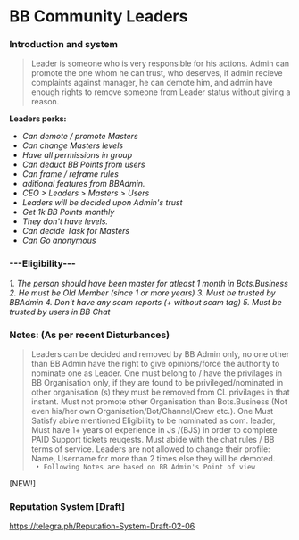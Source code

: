 # BB Community Leaders

### Introduction and system 

> Leader is someone who is very responsible for his actions. Admin can promote the one whom he can trust, who deserves, if admin recieve complaints against manager, he can demote him, and admin have enough rights to remove someone from Leader status without giving a reason.

<b> Leaders perks: </b>
<i>

- Can demote / promote Masters
- Can change Masters levels 
- Have all permissions in group
- Can deduct BB Points from users
- Can frame / reframe rules
- aditional features from BBAdmin.
- CEO > Leaders > Masters > Users
- Leaders will be decided upon Admin's trust
- Get 1k BB Points monthly
- They don't have levels.
- Can decide Task for Masters
- Can Go anonymous
</i>

### ---Eligibility--- 
<i>
1. The person should have been master for atleast 1 month in Bots.Business
2. He must be Old Member (since 1 or more years)
3. Must be trusted by BBAdmin 
4. Don't have any scam reports (+ without scam tag) 
5. Must be trusted by users in BB Chat 
  </i>
  


### Notes: (As per recent Disturbances)
> Leaders can be decided and removed by BB Admin only, no one other than BB Admin have the right to give opinions/force the authority to nominate one as Leader. One must belong to / have the privilages in BB Organisation only, if they are found to be privileged/nominated in other organisation (s) they must be removed from CL privilages in that instant. Must not promote other Organisation than Bots.Business (Not even his/her own Organisation/Bot/Channel/Crew etc.). One Must Satisfy abive mentioned Eligibility to be nominated as com. leader, Must have 1+ years of experience in Js /(BJS) in order to complete PAID Support tickets reuqests. Must abide with the chat rules / BB terms of service. Leaders are not allowed to change their profile: Name, Username for more than 2 times else they will be demoted. <br>
` • Following Notes are based on BB Admin's Point of view`


[NEW!] 
### Reputation System [Draft]
https://telegra.ph/Reputation-System-Draft-02-06
